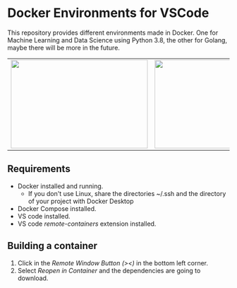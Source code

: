# Docker Environments for VSCode
This repository provides different environments made in Docker. One for Machine Learning and Data Science
using Python 3.8, the other for Golang, maybe there will be more in the future.

<table>
<tr>
    <td><img src="https://i.morioh.com/9ccb7b143f.png" width="310" height="200"></img></td>
    <td><img src="https://i.morioh.com/2343c2078f.png" width="310" height="200"></img></td>
</tr>
</table>

## Requirements
- Docker installed and running.
    - If you don't use Linux, share the directories ~/.ssh and the directory of your project with Docker Desktop
- Docker Compose installed.
- VS code installed.
- VS code _remote-containers_ extension installed.

## Building a container

1. Click in the _Remote Window Button (><)_ in the bottom left corner. 
2. Select _Reopen in Container_ and the dependencies are going to download.
